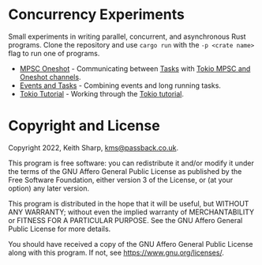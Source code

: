 # Concurrency Experiments
Small experiments in writing parallel, concurrent, and asynchronous Rust programs.  Clone the repository and use `cargo run` with the `-p <crate name>` flag to run one of programs.

+ [MPSC Oneshot](https://github.com/keithsharp/concurrency-experiments/tree/main/mpsc-oneshot) - Communicating between [Tasks](https://docs.rs/tokio/latest/tokio/task/index.html) with [Tokio MPSC and Oneshot channels](https://docs.rs/tokio/latest/tokio/sync/index.html).
+ [Events and Tasks](https://github.com/keithsharp/concurrency-experiments/tree/main/events-tasks) - Combining events and long running tasks.
+ [Tokio Tutorial](https://github.com/keithsharp/concurrency-experiments/tree/main/tokio-tutorial) - Working through the [Tokio tutorial](https://tokio.rs/tokio/tutorial).

# Copyright and License
Copyright 2022, Keith Sharp, kms@passback.co.uk.

This program is free software: you can redistribute it and/or modify it under the terms of the GNU Affero General Public License as published by the Free Software Foundation, either version 3 of the License, or (at your option) any later version.

This program is distributed in the hope that it will be useful, but WITHOUT ANY WARRANTY; without even the implied warranty of MERCHANTABILITY or FITNESS FOR A PARTICULAR PURPOSE.  See the GNU Affero General Public License for more details.

You should have received a copy of the GNU Affero General Public License along with this program.  If not, see <https://www.gnu.org/licenses/>.